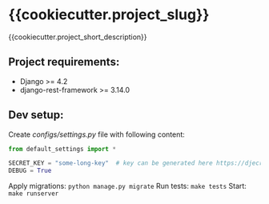 # {{cookiecutter.project_slug}}
{{cookiecutter.project_short_description}}


## Project requirements:
- Django >= 4.2
- django-rest-framework >= 3.14.0

## Dev setup:
Create *configs/settings.py* file with following content:
```python
from default_settings import *

SECRET_KEY = "some-long-key"  # key can be generated here https://djecrety.ir/
DEBUG = True
```
Apply migrations: `python manage.py migrate`
Run tests: `make tests`
Start: `make runserver`
